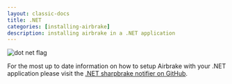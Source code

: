 ```yaml
---
layout: classic-docs
title: .NET
categories: [installing-airbrake]
description: installing airbrake in a .NET application
---
```


![dot net flag](/docs/assets/img/docs/dot_net_flag.jpg)

For the most up to date information on how to setup Airbrake with your .NET
application please visit the [.NET sharpbrake notifier on GitHub](https://github.com/airbrake/SharpBrake).
